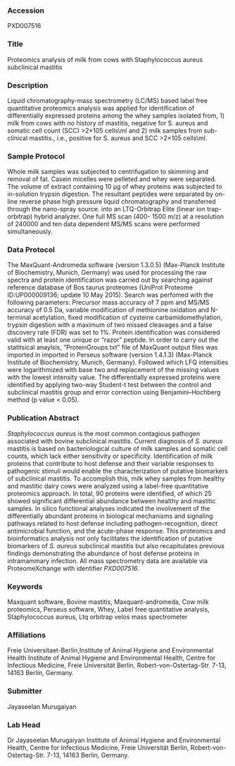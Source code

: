 ### Accession
PXD007516

### Title
Proteomics analysis of milk from cows with Staphylococcus aureus subclinical mastitis

### Description
Liquid chromatography-mass spectrometry (LC/MS) based label free quantitative proteomics analysis was applied for identification of differentially expressed proteins among the whey samples isolated from, 1) milk from cows with no history of mastitis, negative for S. aureus and somatic cell count (SCC) >2×105 cells\ml and  2) milk samples from sub-clinical mastitis., i.e., positive for S. aureus and SCC >2×105 cells\ml.

### Sample Protocol
Whole milk samples was subjected to centrifugation to skimming and removal of fat. Casein micelles were pelleted and whey were separated.  The volume of extract containing 10 µg of whey proteins was subjected to in-solution trypsin digestion. The resultant peptides were separated by on-line reverse phase high pressure liquid chromatography and transferred through the nano-spray source. into an LTQ-Orbitrap Elite (linear ion trap-orbitrap) hybrid analyzer. One full MS scan (400- 1500 m/z) at a resolution of 240000 and ten data dependent MS/MS scans were performed simultaneously.

### Data Protocol
The MaxQuant-Andromeda software (version 1.3.0.5) (Max-Planck Institute of Biochemistry, Munich, Germany) was used for processing the raw spectra and protein identification was carried out by searching against reference database of Bos taurus proteomes (UniProt Proteome ID:UP000009136; update 10 May 2015). Search was perfomed with the following parameters: Precursor mass accuracy of 7 ppm and MS/MS accuracy of 0.5 Da, variable modification of methionine oxidation and N-terminal acetylation, fixed modification of cysteine carbamidomethylation, trypsin digestion with a maximum of two missed cleavages and a false discovery rate (FDR) was set to 1%.  Protein identification was considered valid with at least one unique or “razor” peptide. In order to carry out the statitsical anaylsis, “ProteinGroups.txt” file of MaxQuant output files was imported in imported in Perseus software (version 1.4.1.3) (Max-Planck Institute of Biochemistry, Munich, Germany).  Followed which LFQ intensities were logarithmized with base two and replacement of the missing values with the lowest intensity value. The differentially expressed proteins were identified by applying two-way Student-t test between the control and subclinical mastitis group and error correction using Benjamini–Hochberg method (p value < 0.05).

### Publication Abstract
<i>Staphylococcus aureus</i> is the most common contagious pathogen associated with bovine subclinical mastitis. Current diagnosis of <i>S. aureus</i> mastitis is based on bacteriological culture of milk samples and somatic cell counts, which lack either sensitivity or specificity. Identification of milk proteins that contribute to host defense and their variable responses to pathogenic stimuli would enable the characterization of putative biomarkers of subclinical mastitis. To accomplish this, milk whey samples from healthy and mastitic dairy cows were analyzed using a label-free quantitative proteomics approach. In total, 90 proteins were identified, of which 25 showed significant differential abundance between healthy and mastitic samples. In silico functional analyses indicated the involvement of the differentially abundant proteins in biological mechanisms and signaling pathways related to host defense including pathogen-recognition, direct antimicrobial function, and the acute-phase response. This proteomics and bioinformatics analysis not only facilitates the identification of putative biomarkers of <i>S. aureus</i> subclinical mastitis but also recapitulates previous findings demonstrating the abundance of host defense proteins in intramammary infection. All mass spectrometry data are available via ProteomeXchange with identifier <i>PXD007516</i>.

### Keywords
Maxquant software, Bovine mastitis, Maxquant-andromeda, Cow milk proteomics, Perseus software, Whey, Label free quantitative analysis, Staphylococcus aureus, Ltq orbitrap velos mass spectrometer

### Affiliations
Freie Universitaet-Berlin,Institute of Animal Hygiene and Environmental Health
Institute of Animal Hygiene and Environmental Health,  Centre for Infectious Medicine,  Freie Universität Berlin,  Robert-von-Ostertag-Str. 7-13,  14163 Berlin,  Germany.

### Submitter
Jayaseelan Murugaiyan

### Lab Head
Dr Jayaseelan Murugaiyan
Institute of Animal Hygiene and Environmental Health,  Centre for Infectious Medicine,  Freie Universität Berlin,  Robert-von-Ostertag-Str. 7-13,  14163 Berlin,  Germany.


